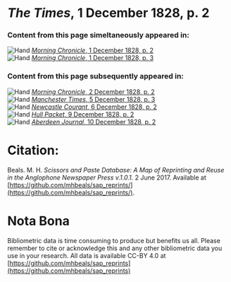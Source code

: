 # *The Times*, 1 December 1828, p. 2  
  
### Content from this page simeltaneously appeared in:  
![Hand](http://scissorsandpaste.net/wp-content/uploads/2017/06/smallhandpointer.png) [*Morning Chronicle*, 1 December 1828, p. 2](https://mhbeals.github.io/sap_html/Morning-Chronicle/Morning-Chronicle-1-December-1828-p-2)  
![Hand](http://scissorsandpaste.net/wp-content/uploads/2017/06/smallhandpointer.png) [*Morning Chronicle*, 1 December 1828, p. 3](https://mhbeals.github.io/sap_html/Morning-Chronicle/Morning-Chronicle-1-December-1828-p-3)  
  
### Content from this page subsequently appeared in:  
![Hand](http://scissorsandpaste.net/wp-content/uploads/2017/06/smallhandpointer.png) [*Morning Chronicle*, 2 December 1828, p. 2](https://mhbeals.github.io/sap_html/Morning-Chronicle/Morning-Chronicle-2-December-1828-p-2)  
![Hand](http://scissorsandpaste.net/wp-content/uploads/2017/06/smallhandpointer.png) [*Manchester Times*, 5 December 1828, p. 3](https://mhbeals.github.io/sap_html/Manchester-Times/Manchester-Times-5-December-1828-p-3)  
![Hand](http://scissorsandpaste.net/wp-content/uploads/2017/06/smallhandpointer.png) [*Newcastle Courant*, 6 December 1828, p. 2](https://mhbeals.github.io/sap_html/Newcastle-Courant/Newcastle-Courant-6-December-1828-p-2)  
![Hand](http://scissorsandpaste.net/wp-content/uploads/2017/06/smallhandpointer.png) [*Hull Packet*, 9 December 1828, p. 2](https://mhbeals.github.io/sap_html/Hull-Packet/Hull-Packet-9-December-1828-p-2)  
![Hand](http://scissorsandpaste.net/wp-content/uploads/2017/06/smallhandpointer.png) [*Aberdeen Journal*, 10 December 1828, p. 2](https://mhbeals.github.io/sap_html/Aberdeen-Journal/Aberdeen-Journal-10-December-1828-p-2)  


# Citation: 

Beals. M. H. *Scissors and Paste Database: A Map of Reprinting and Reuse in the Anglophone Newspaper Press v.1.0.1.* 2 June 2017. Available at [https://github.com/mhbeals/sap_reprints/](https://github.com/mhbeals/sap_reprints/). 

# Nota Bona

Bibliometric data is time consuming to produce but benefits us all. Please remember to cite or acknowledge this and any other bibliometric data you use in your research. All data is available CC-BY 4.0 at [https://github.com/mhbeals/sap_reprints](https://github.com/mhbeals/sap_reprints)